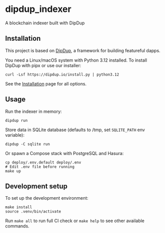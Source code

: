 # dipdup_indexer

A blockchain indexer built with DipDup

## Installation

This project is based on [DipDup](https://dipdup.io), a framework for building featureful dapps.

You need a Linux/macOS system with Python 3.12 installed. To install DipDup with pipx or use our installer:

```shell
curl -Lsf https://dipdup.io/install.py | python3.12
```

See the [Installation](https://dipdup.io/docs/installation) page for all options.

## Usage

Run the indexer in memory:

```shell
dipdup run
```

Store data in SQLite database (defaults to /tmp, set `SQLITE_PATH` env variable):

```shell
dipdup -C sqlite run
```

Or spawn a Compose stack with PostgreSQL and Hasura:

```shell
cp deploy/.env.default deploy/.env
# Edit .env file before running
make up
```

## Development setup

To set up the development environment:

```shell
make install
source .venv/bin/activate
```

Run `make all` to run full CI check or `make help` to see other available commands.